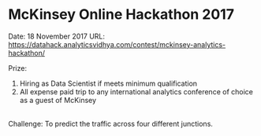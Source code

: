 # McKinsey Online Hackathon 2017

Date: 18 November 2017
URL: https://datahack.analyticsvidhya.com/contest/mckinsey-analytics-hackathon/

Prize:
1. Hiring as Data Scientist if meets minimum qualification
2. All expense paid trip to any international analytics conference of choice as a guest of McKinsey
<br><br>

Challenge: To predict the traffic across four different junctions. 

